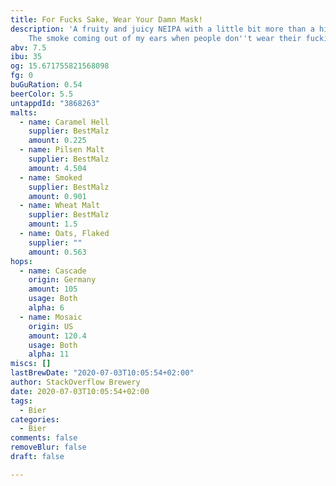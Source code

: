 ```yaml
---
title: For Fucks Sake, Wear Your Damn Mask!
description: 'A fruity and juicy NEIPA with a little bit more than a hint of smoke.
    The smoke coming out of my ears when people don''t wear their fucking mask properly. '
abv: 7.5
ibu: 35
og: 15.671755821568098
fg: 0
buGuRation: 0.54
beerColor: 5.5
untappdId: "3868263"
malts:
  - name: Caramel Hell
    supplier: BestMalz
    amount: 0.225
  - name: Pilsen Malt
    supplier: BestMalz
    amount: 4.504
  - name: Smoked
    supplier: BestMalz
    amount: 0.901
  - name: Wheat Malt
    supplier: BestMalz
    amount: 1.5
  - name: Oats, Flaked
    supplier: ""
    amount: 0.563
hops:
  - name: Cascade
    origin: Germany
    amount: 105
    usage: Both
    alpha: 6
  - name: Mosaic
    origin: US
    amount: 120.4
    usage: Both
    alpha: 11
miscs: []
lastBrewDate: "2020-07-03T10:05:54+02:00"
author: StackOverflow Brewery
date: 2020-07-03T10:05:54+02:00
tags:
  - Bier
categories:
  - Bier
comments: false
removeBlur: false
draft: false

---
```

